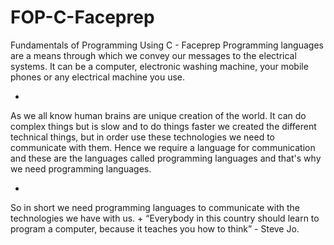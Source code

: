 # FOP-C-Faceprep
Fundamentals of Programming Using C - Faceprep 
Programming languages are a means through which we convey our messages to the electrical systems. It can be a computer, electronic washing machine, your mobile phones or any electrical machine you use.

+
As we all know human brains are unique creation of the world. It can do complex things but is slow and to do things faster we created the different technical things, but in order use these technologies we need to communicate with them. Hence we require a language for communication and these are the languages called programming languages and that's why we need programming languages.

+
So in short we need programming languages to communicate with the technologies we have with us.
+
“Everybody in this country should learn to program a computer, because it teaches you how to think” - Steve Jo.
